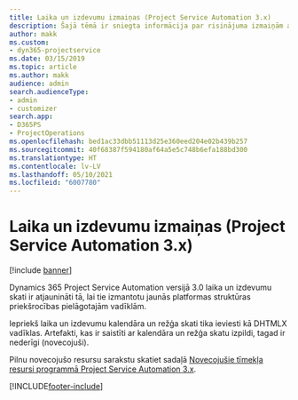 ```yaml
---
title: Laika un izdevumu izmaiņas (Project Service Automation 3.x)
description: Šajā tēmā ir sniegta informācija par risinājuma izmaiņām attiecībā uz Laiku un Izdevumiem.
author: makk
ms.custom:
- dyn365-projectservice
ms.date: 03/15/2019
ms.topic: article
ms.author: makk
audience: admin
search.audienceType:
- admin
- customizer
search.app:
- D365PS
- ProjectOperations
ms.openlocfilehash: bed1ac33dbb51113d25e360eed204e02b439b257
ms.sourcegitcommit: 40f68387f594180af64a5e5c748b6efa188bd300
ms.translationtype: HT
ms.contentlocale: lv-LV
ms.lasthandoff: 05/10/2021
ms.locfileid: "6007780"
---
```

# <a name="time-and-expense-changes-project-service-automation-3x"></a>Laika un izdevumu izmaiņas (Project Service Automation 3.x)

[!include [banner](../../includes/psa-now-project-operations.md)]

Dynamics 365 Project Service Automation versijā 3.0 laika un izdevumu skati ir atjaunināti tā, lai tie izmantotu jaunās platformas struktūras priekšrocības pielāgotajām vadīklām.

Iepriekš laika un izdevumu kalendāra un režģa skati tika ieviesti kā DHTMLX vadīklas. Artefakti, kas ir saistīti ar kalendāra un režģa skatu izpildi, tagad ir nederīgi (novecojuši).

Pilnu novecojušo resursu sarakstu skatiet sadaļā [Novecojušie tīmekļa resursi programmā Project Service Automation 3.x](web-resources-deprecated-v3.x.md).


[!INCLUDE[footer-include](../../includes/footer-banner.md)]